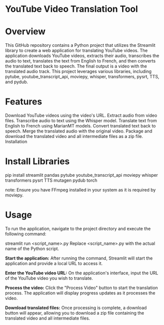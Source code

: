 # YouTube Video Translation Tool

# Overview

This GitHub repository contains a Python project that utilizes the Streamlit library to create a web application for translating YouTube videos. The application downloads YouTube videos, extracts their audio, transcribes the audio to text, translates the text from English to French, and then converts the translated text back to speech. The final output is a video with the translated audio track. This project leverages various libraries, including pytube, youtube_transcript_api, moviepy, whisper, transformers, pysrt, TTS, and pydub.


# Features

Download YouTube videos using the video's URL.
Extract audio from video files.
Transcribe audio to text using the Whisper model.
Translate text from English to French using MarianMT models.
Convert translated text back to speech.
Merge the translated audio with the original video.
Package and download the translated video and all intermediate files as a zip file.
Installation


# Install Libraries
pip install streamlit pandas pytube youtube_transcript_api moviepy whisper transformers pysrt TTS mutagen pydub torch

note: Ensure you have FFmpeg installed in your system as it is required by moviepy.


# Usage

To run the application, navigate to the project directory and execute the following command:

streamlit run <script_name>.py
Replace <script_name>.py with the actual name of the Python script.

**Start the application:** After running the command, Streamlit will start the application and provide a local URL to access it.

**Enter the YouTube video URL:** On the application's interface, input the URL of the YouTube video you wish to translate.

**Process the video:** Click the "Process Video" button to start the translation process. The application will display progress updates as it processes the video.

**Download translated files:** Once processing is complete, a download button will appear, allowing you to download a zip file containing the translated video and all intermediate files. 
